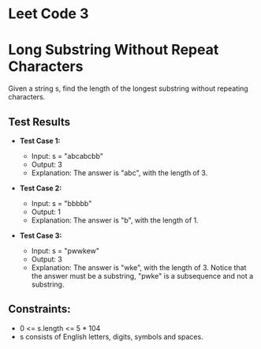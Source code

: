 # Leet Code 3
# Long Substring Without Repeat Characters

Given a string s, find the length of the longest  substring
without repeating characters.

## Test Results

- **Test Case 1:**
  - Input: s = "abcabcbb"
  - Output: 3
  - Explanation: The answer is "abc", with the length of 3.

- **Test Case 2:**
  - Input: s = "bbbbb"
  - Output: 1
  - Explanation: The answer is "b", with the length of 1.

- **Test Case 3:**

  - Input: s = "pwwkew"
  - Output: 3
  - Explanation: The answer is "wke", with the length of 3. Notice that the answer must be a substring, "pwke" is a subsequence and not a substring.


## Constraints:

  - 0 <= s.length <= 5 * 104
  - s consists of English letters, digits, symbols and spaces. 